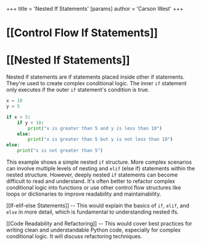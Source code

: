 +++
 title = 'Nested If Statements'
[params]
	author = 'Carson West'
+++
# [[Control Flow If Statements]]
# [[Nested If Statements]] 
Nested if statements are if statements placed inside other if statements.  They're used to create complex conditional logic.  The inner `if` statement only executes if the outer `if` statement's condition is true.

```python
x = 10
y = 5

if x > 5:
    if y < 10:
        print("x is greater than 5 and y is less than 10")
    else:
        print("x is greater than 5 but y is not less than 10")
else:
    print("x is not greater than 5")

```

This example shows a simple nested `if` structure.  More complex scenarios can involve multiple levels of nesting and `elif` (else if) statements within the nested structure.  However, deeply nested `if` statements can become difficult to read and understand. It's often better to refactor complex conditional logic into functions or use other control flow structures like loops or dictionaries to improve readability and maintainability.


[[If-elif-else Statements]]  --  This would explain the basics of `if`, `elif`, and `else` in more detail, which is fundamental to understanding nested ifs.

[[Code Readability and Refactoring]] --  This would cover best practices for writing clean and understandable Python code,  especially for complex conditional logic.  It will discuss refactoring techniques.
